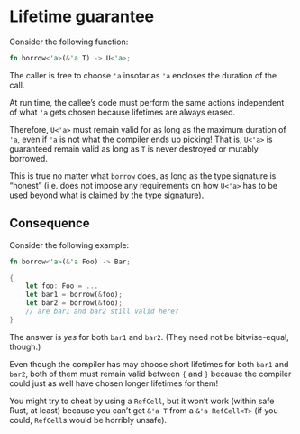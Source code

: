 # Lifetime guarantee

Consider the following function:

```rust
fn borrow<'a>(&'a T) -> U<'a>;
```

The caller is free to choose `'a` insofar as `'a` encloses the duration of the call.

At run time, the callee’s code must perform the same actions independent of what `'a` gets chosen because lifetimes are always erased.

Therefore, `U<'a>` must remain valid for as long as the maximum duration of `'a`, even if `'a` is not what the compiler ends up picking!   That is, `U<'a>` is guaranteed remain valid as long as `T` is never destroyed or mutably borrowed.

This is true no matter what `borrow` does, as long as the type signature is “honest” (i.e. does not impose any requirements on how `U<'a>` has to be used beyond what is claimed by the type signature).

## Consequence

Consider the following example:

```rust
fn borrow<'a>(&'a Foo) -> Bar;

{
    let foo: Foo = ...
    let bar1 = borrow(&foo);
    let bar2 = borrow(&foo);
    // are bar1 and bar2 still valid here?
}
```

The answer is *yes* for both `bar1` and `bar2`.  (They need not be bitwise-equal, though.)

Even though the compiler has may choose short lifetimes for both `bar1` and `bar2`, both of them must remain valid between `{` and `}` because the compiler could just as well have chosen longer lifetimes for them!

You might try to cheat by using a `RefCell`, but it won’t work (within safe Rust, at least) because you can’t get `&'a T` from a `&'a RefCell<T>` (if you could, `RefCell`s would be horribly unsafe).

